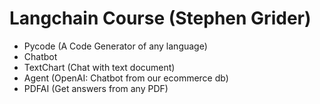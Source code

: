 # Langchain Course (Stephen Grider)
 
- Pycode (A Code Generator of any language)
- Chatbot
- TextChart (Chat with text document)
- Agent (OpenAI: Chatbot from our ecommerce db)
- PDFAI (Get answers from any PDF)

